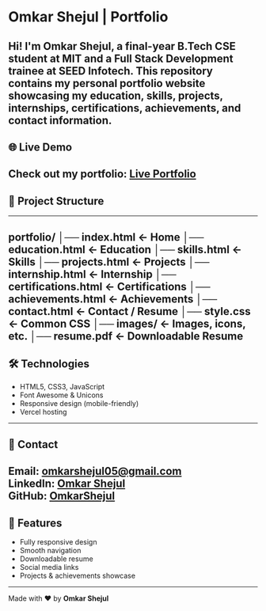 # Omkar Shejul | Portfolio
Hi! I'm **Omkar Shejul**, a final-year B.Tech CSE student at MIT and a Full Stack Development trainee at SEED Infotech. This repository contains my personal portfolio website showcasing my education, skills, projects, internships, certifications, achievements, and contact information.
---
## 🌐 Live Demo
Check out my portfolio: [Live Portfolio](https://<your-vercel-url>)
---
## 📂 Project Structure
---
portfolio/
│── index.html ← Home
│── education.html ← Education
│── skills.html ← Skills
│── projects.html ← Projects
│── internship.html ← Internship
│── certifications.html ← Certifications
│── achievements.html ← Achievements
│── contact.html ← Contact / Resume
│── style.css ← Common CSS
│── images/ ← Images, icons, etc.
│── resume.pdf ← Downloadable Resume
---
## 🛠 Technologies
- HTML5, CSS3, JavaScript
- Font Awesome & Unicons
- Responsive design (mobile-friendly)
- Vercel hosting
---
## 📩 Contact
Email: **omkarshejul05@gmail.com**  
LinkedIn: [Omkar Shejul](https://linkedin.com/in/omkar-shejul)  
GitHub: [OmkarShejul](https://github.com/OmkarShejul)  
---
## 🔗 Features
- Fully responsive design  
- Smooth navigation  
- Downloadable resume  
- Social media links  
- Projects & achievements showcase  
---
Made with ❤️ by **Omkar Shejul**
